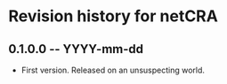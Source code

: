 # Revision history for netCRA

## 0.1.0.0 -- YYYY-mm-dd

* First version. Released on an unsuspecting world.
